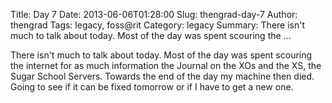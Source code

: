Title: Day 7
Date: 2013-06-06T01:28:00
Slug: thengrad-day-7
Author: thengrad
Tags: legacy, foss@rit
Category: legacy
Summary: There isn't much to talk about today. Most of the day was spent scouring the ... 

There isn't much to talk about today. Most of the day was spent scouring the
internet for as much information the Journal on the XOs and the XS, the Sugar
School Servers. Towards the end of the day my machine then died. Going to see
if it can be fixed tomorrow or if I have to get a new one.

